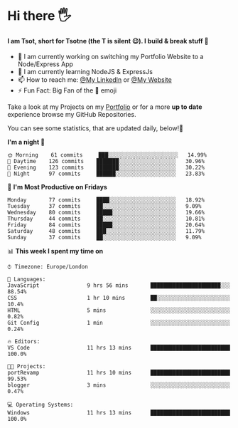 # Hi there :raised_hand_with_fingers_splayed:
#### I am Tsot, short for Tsotne (the T is silent :wink:). I build & break stuff :space_invader:
- :telescope: I am currently working on switching my Portfolio Website to a Node/Express App
- :seedling: I am currently learning NodeJS & ExpressJs
- :mailbox: How to reach me: [@My LinkedIn](https://www.linkedin.com/in/tsotne-gvadzabia/) or [@My Website](https://tsotnegvadzabia.me/contact)
- :zap: Fun Fact: Big Fan of the :space_invader: emoji

Take a look at my Projects on my [Portfolio](https://tsotnegvadzabia.me/) or for a more **up to date** experience browse my GitHub Repositories.

You can see some statistics, that are updated daily, below!:space_invader:
<!--START_SECTION:waka-->
**I'm a night 🦉** 

```text
🌞 Morning    61 commits     ███░░░░░░░░░░░░░░░░░░░░░░   14.99% 
🌆 Daytime    126 commits    ███████░░░░░░░░░░░░░░░░░░   30.96% 
🌃 Evening    123 commits    ███████░░░░░░░░░░░░░░░░░░   30.22% 
🌙 Night      97 commits     ██████░░░░░░░░░░░░░░░░░░░   23.83%

```
📅 **I'm Most Productive on Fridays** 

```text
Monday       77 commits     ████░░░░░░░░░░░░░░░░░░░░░   18.92% 
Tuesday      37 commits     ██░░░░░░░░░░░░░░░░░░░░░░░   9.09% 
Wednesday    80 commits     █████░░░░░░░░░░░░░░░░░░░░   19.66% 
Thursday     44 commits     ██░░░░░░░░░░░░░░░░░░░░░░░   10.81% 
Friday       84 commits     █████░░░░░░░░░░░░░░░░░░░░   20.64% 
Saturday     48 commits     ███░░░░░░░░░░░░░░░░░░░░░░   11.79% 
Sunday       37 commits     ██░░░░░░░░░░░░░░░░░░░░░░░   9.09%

```


📊 **This week I spent my time on** 

```text
⌚︎ Timezone: Europe/London

💬 Languages: 
JavaScript               9 hrs 56 mins       ██████████████████████░░░   88.54% 
CSS                      1 hr 10 mins        ██░░░░░░░░░░░░░░░░░░░░░░░   10.4% 
HTML                     5 mins              ░░░░░░░░░░░░░░░░░░░░░░░░░   0.82% 
Git Config               1 min               ░░░░░░░░░░░░░░░░░░░░░░░░░   0.24%

🔥 Editors: 
VS Code                  11 hrs 13 mins      █████████████████████████   100.0%

🐱‍💻 Projects: 
portRevamp               11 hrs 10 mins      █████████████████████████   99.53% 
blogger                  3 mins              ░░░░░░░░░░░░░░░░░░░░░░░░░   0.47%

💻 Operating Systems: 
Windows                  11 hrs 13 mins      █████████████████████████   100.0%

```


<!--END_SECTION:waka-->

